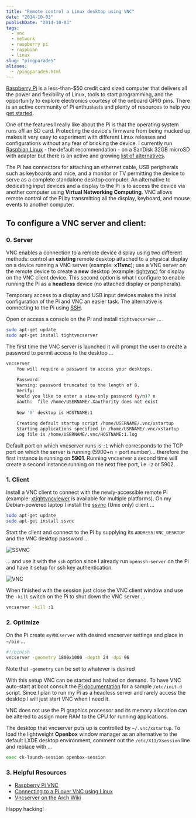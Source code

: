 ```yaml
---
title: "Remote control a Linux desktop using VNC"
date: "2014-10-03"
publishDate: "2014-10-03"
tags:
  - vnc
  - network
  - raspberry pi
  - raspbian
  - linux
slug: "pingparade5"
aliases:
  - /pingparade5.html
---
```


[Raspberry Pi](http://www.raspberrypi.org/) is a less-than-$50 credit card sized computer that delivers all the power and flexibility of Linux, tools to start programming, and the opportunity to explore electronics courtesy of the onboard GPIO pins. There is an active community of Pi enthusiasts and plenty of resources to help you [get started](http://www.raspberrypi.org/help/). 

One of the features I really like about the Pi is that the operating system runs off an SD card. Protecting the device's firmware from being mucked up makes it very easy to experiment with different Linux releases and configurations without any fear of bricking the device. I currently run [Raspbian Linux](http://www.raspbian.org/) - the default recommendation - on a SanDisk 32GB microSD with adapter but there is an active and growing [list of alternatives](http://elinux.org/RPi_Distributions#Available_Distributions).

The Pi has connectors for attaching an ethernet cable, USB peripherals such as keyboards and mice, and a monitor or TV permitting the device to serve as a complete standalone desktop computer. An alternative to dedicating input devices and a display to the Pi is to access the device via another computer using **Virtual Networking Computing**. VNC allows remote control of the Pi by transmitting all the display, keyboard, and mouse events to another computer.

## To configure a VNC server and client:

### 0. Server

VNC enables a connection to a remote device display using two different methods: control an **existing** remote desktop attached to a physical display on a device running a VNC server (example: **x11vnc**); use a VNC server on the remote device to create a **new** desktop (example: [tightvnc](http://www.tightvnc.com/)) for display on the VNC client device. This second option is what I configure to enable running the Pi as a **headless** device (no attached display or peripherals).

Temporary access to a display and USB input devices makes the initial configuration of the Pi and VNC an easier task. The alternative is connecting to the Pi using [SSH](http://www.raspberrypi.org/documentation/remote-access/ssh/).

Open or access a console on the Pi and install `tightvncserver` ...

```bash
sudo apt-get update
sudo apt-get install tightvncserver
```

The first time the VNC server is launched it will prompt the user to create a password to permit access to the desktop ...

```bash
vncserver                                                                    
    You will require a password to access your desktops.                           
                                                                               
    Password:                                                                      
    Warning: password truncated to the length of 8.                                
    Verify:                                                                        
    Would you like to enter a view-only password (y/n)? n                          
    xauth:  file /home/USERNAME/.Xauthority does not exist                              
                                                                               
    New 'X' desktop is HOSTNAME:1                                                  
                                                                               
    Creating default startup script /home/USERNAME/.vnc/xstartup                        
    Starting applications specified in /home/USRNAME/.vnc/xstartup                     
    Log file is /home/USERNAME/.vnc/HOSTNAME:1.log                                      
```

Default port on which vncserver runs is `:1` which corresponds to the TCP port on which the server is running (5900+n = port number)... therefore the first instance is running on **5901**. Running vncserver a second time will create a second instance running on the next free port, i.e `:2` or 5902.

### 1. Client

Install a VNC client to connect with the newly-accessible remote Pi (example: [xtightvncviewer](http://www.tightvnc.com/) is available for multiple platforms). On my Debian-powered laptop I install the [ssvnc](http://www.karlrunge.com/x11vnc/ssvnc.html) (Unix only) client ...

```bash
sudo apt-get update
sudo apt-get install ssvnc
```

Start the client and connect to the Pi by supplying its `ADDRESS:VNC_DESKTOP` and the VNC desktop password ...
                                                                               
![SSVNC](/img/pingparade5-ssvnc.png)

... and use it with the `ssh` option since I already run `openssh-server` on the Pi and have it setup for ssh key authentication.
 
![VNC](/img/pingparade5-vnc.png)

When finished with the session just close the VNC client window and use the `-kill` switch on the Pi to shut down the VNC server ...

```bash
vncserver -kill :1                                                         
```

### 2. Optimize

On the Pi create `myVNCserver` with desired vncserver settings and place in `~/bin` ...

```bash
#!/bin/sh                                                                      
vncserver -geometry 1800x1000 -depth 24 -dpi 96                                
```

Note that `-geometry` can be set to whatever is desired                  
                                                                               
With this setup VNC can be started and halted on demand. To have VNC auto-start at boot consult the [Pi documentation](http://www.raspberrypi.org/documentation/remote-access/vnc/) for a sample `/etc/init.d` script. Since I plan to run my Pi as a headless server and rarely access the desktop I will just start VNC when I need it.                                               
                                                                               
VNC does not use the Pi graphics processor and its memory allocation can be altered to assign more RAM to the CPU for running applications.
                                                                               
The desktop that vncserver puts up is controlled by `~/.vnc/xstartup`. To load the lightweight **Openbox** window manager as an alternative to the default LXDE desktop environment, comment out the `/etc/X11/Xsession` line and replace with ...

```bash
exec ck-launch-session openbox-session
```

### 3. Helpful Resources

* [Raspberry Pi VNC](http://www.raspberrypi.org/documentation/remote-access/vnc/)          
* [Connecting to a Pi over VNC using Linux](http://www.raspberrypi.org/documentation/remote-access/vnc/linux.md)          
* [Vncserver on the Arch Wiki](https://wiki.archlinux.org/index.php/Vncserver)           

Happy hacking!
